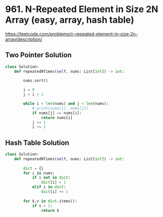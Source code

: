 # 961. N-Repeated Element in Size 2N Array (easy, array, hash table)
https://leetcode.com/problems/n-repeated-element-in-size-2n-array/description/

## Two Pointer Solution
```python
class Solution:
    def repeatedNTimes(self, nums: List[int]) -> int:
        
        nums.sort()

        i = 0 
        j = i + 1

        while i < len(nums) and j < len(nums):
            # print(nums[i], nums[j])
            if nums[j] == nums[i]:
                return nums[i]
            j += 1
            i += 1 

```

## Hash Table Solution
```python
class Solution:
    def repeatedNTimes(self, nums: List[int]) -> int:
        
        dict = {}
        for i in nums:
            if i not in dict:
                dict[i] = 1
            elif i in dict:
                dict[i] += 1 
        
        for k,v in dict.items():
            if v > 1:
                return k
```
